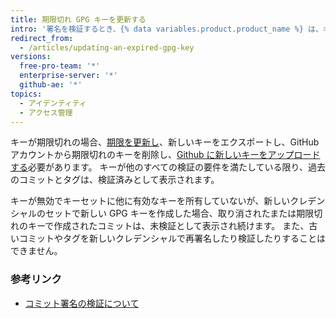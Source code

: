 ```yaml
---
title: 期限切れ GPG キーを更新する
intro: '署名を検証するとき、{% data variables.product.product_name %} は、キーが取り消しまたは期限切れになっていないか確認します。 もしサインインのキーが取り消しまたは期限切れになっている場合、{% data variables.product.product_name %} は、お客様の署名を検証できません。 キーが取り消されている場合、プライマリーまたは取り消されていない他のキーを使って、コミットに署名します。'
redirect_from:
  - /articles/updating-an-expired-gpg-key
versions:
  free-pro-team: '*'
  enterprise-server: '*'
  github-ae: '*'
topics:
  - アイデンティティ
  - アクセス管理
---
```


キーが期限切れの場合、[期限を更新し](https://www.gnupg.org/gph/en/manual/c235.html#AEN328)、新しいキーをエクスポートし、GitHub アカウントから期限切れのキーを削除し、[Github に新しいキーをアップロードする](/articles/adding-a-new-gpg-key-to-your-github-account/)必要があります。 キーが他のすべての検証の要件を満たしている限り、過去のコミットとタグは、検証済みとして表示されます。

キーが無効でキーセットに他に有効なキーを所有していないが、新しいクレデンシャルのセットで新しい GPG キーを作成した場合、取り消されたまたは期限切れのキーで作成されたコミットは、未検証として表示され続けます。 また、古いコミットやタグを新しいクレデンシャルで再署名したり検証したりすることはできません。

### 参考リンク

- [コミット署名の検証について](/articles/about-commit-signature-verification)
